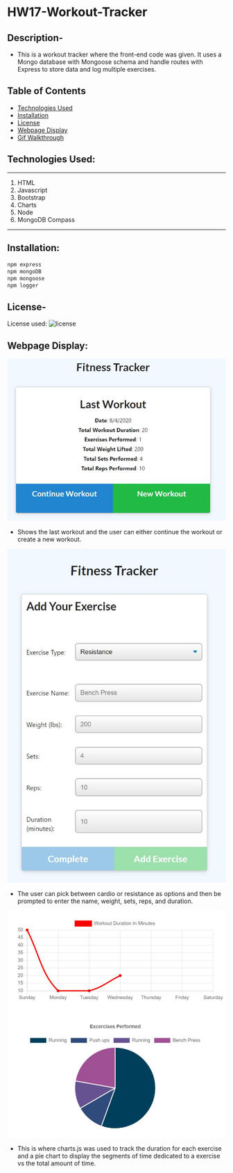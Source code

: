 # HW17-Workout-Tracker

## Description-

- This is a workout tracker where the front-end code was given. It uses a Mongo database with Mongoose schema and handle routes with Express to store data and log multiple exercises. 

## Table of Contents
- [Technologies Used](#technologies-used)
- [Installation](#installation)
- [License](#license)
- [Webpage Display](#webpage-display)
- [Gif Walkthrough](#gif-walkthrough)

## Technologies Used:
---
1. HTML
2. Javascript
3. Bootstrap
4. Charts
5. Node
6. MongoDB Compass
---

## Installation:
```
npm express
npm mongoDB
npm mongoose
npm logger
```

## License-
  License used: ![license](https://img.shields.io/badge/license-ISC-GREEN)

## Webpage Display:

![Home Page](./assets/lastWorkout.JPG)

- Shows the last workout and the user can either continue the workout or create a new workout. 

![Add Exercise Page](./assets/resistance.JPG)

- The user can pick between cardio or resistance as options and then be prompted to enter the name, weight, sets, reps, and duration.

![Charts Page](./assets/charts.JPG)

- This is where charts.js was used to track the duration for each exercise and a pie chart to display the segments of time dedicated to a exercise vs the total amount of time.
